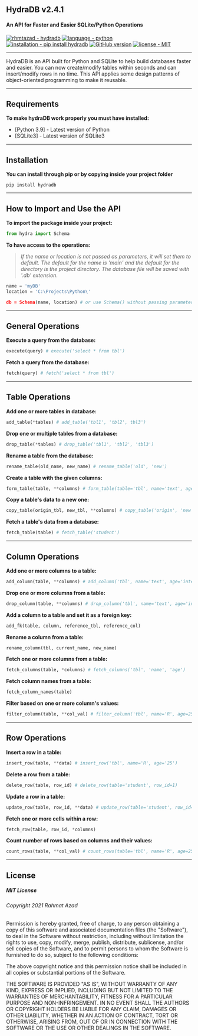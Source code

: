 ## HydraDB v2.4.1
#### An API for Faster and Easier SQLite/Python Operations


[![rhmtazad - hydradb](https://img.shields.io/static/v1?label=rhmtazad&message=hydradb&color=beige&logo=github)](https://github.com/rhmtazad/hydradb)
[![language - python](https://img.shields.io/badge/language-python-81c253?color=mediumseagreen&logo=python&logoColor=white)](https://www.python.org/)
[![installation - pip install hydradb](https://img.shields.io/badge/installation-pip_install_hydradb-tomato?logo=python&logoColor=white)](https://pypi.org/project/hydradb/)
[![GitHub version](https://badge.fury.io/py/hydradb.svg)](https://pypi.org/project/hydradb/)
[![license - MIT](https://img.shields.io/badge/license-MIT-beige)](https://opensource.org/licenses/MIT)

----------------------------------------------------------------------------------------------

HydraDB is an API built for Python and SQLite to help build databases faster and easier.
You can now create/modify tables within seconds and can insert/modify rows in no time.
This API applies some design patterns of object-oriented programming to make it reusable.

----------------------------------------------------------------------------------------------

## Requirements

**To make hydraDB work properly you must have installed:**
- [Python 3.9] - Latest version of Python
- [SQLite3] - Latest version of SQLite3

----------------------------------------------------------------------------------------------

## Installation

**You can install through pip or by copying inside your project folder**

```console
pip install hydradb
```

----------------------------------------------------------------------------------------------

## How to Import and Use the API

**To import the package inside your project:**

```python
from hydra import Schema
```

**To have access to the operations:**
>*If the name or location is not passed  as parameters, it will set them to default.*
>*The default for the name is 'main' and the default for the directory is the project directory.*
>*The database file will be saved with '.db' extension.*

```python
name = 'myDB'
location = 'C:\Projects\Python\'

db = Schema(name, location) # or use Schema() without passing parameter values
```

----------------------------------------------------------------------------------------------

## General Operations

**Execute a query from the database:**

```python
execute(query) # execute('select * from tbl')
```

**Fetch a query from the database:**

```python
fetch(query) # fetch('select * from tbl')
```

----------------------------------------------------------------------------------------------

## Table Operations

**Add one or more tables in database:**

```python
add_table(*tables) # add_table('tbl1', 'tbl2', tbl3')
```

**Drop one or multiple tables from a database:**

```python
drop_table(*tables) # drop_table('tbl1', 'tbl2', 'tbl3')
```

**Rename a table from the database:**

```python
rename_table(old_name, new_name) # rename_table('old', 'new')
```

**Create a table with the given columns:**

```python
form_table(table, **columns) # form_table(table='tbl', name='text', age='integer')
```

**Copy a table's data to a new one:**

```python
copy_table(origin_tbl, new_tbl, **columns) # copy_table('origin', 'new', col1='text')
```

**Fetch a table's data from a database:**

```python
fetch_table(table) # fetch_table('student')
```

----------------------------------------------------------------------------------------------

## Column Operations

**Add one or more columns to a table:**

```python
add_column(table, **columns) # add_column('tbl', name='text', age='integer')
```

**Drop one or more columns from a table:**

```python
drop_column(table, **columns) # drop_column('tbl', name='text', age='integer')
```

**Add a column to a table and set it as a foreign key:**

```python
add_fk(table, column, reference_tbl, reference_col)
```

**Rename a column from a table:**

```python
rename_column(tbl, current_name, new_name)
```

**Fetch one or more columns from a table:**

```python
fetch_columns(table, *columns) # fetch_columns('tbl', 'name', 'age')
```

**Fetch column names from a table:**

```python
fetch_column_names(table)
```

**Filter based on one or more column's values:**

```python
filter_column(table, **col_val) # filter_column('tbl', name='R', age=25)
```

----------------------------------------------------------------------------------------------

## Row Operations

**Insert a row in a table:**

```python
insert_row(table, **data) # insert_row('tbl', name='R', age='25')
```

**Delete a row from a table:**

```python
delete_row(table, row_id) # delete_row(table='student', row_id=1)
```

**Update a row in a table:**

```python
update_row(table, row_id, **data) # update_row(table='student', row_id=1, name='R')
```

**Fetch one or more cells within a row:**

```python
fetch_row(table, row_id, *columns)
```

**Count number of rows based on columns and their values:**

```python
count_rows(table, **col_val) # count_rows(table='tbl', name='R', age=25)
```

----------------------------------------------------------------------------------------------

## License

##### MIT License

###### Copyright 2021 Rahmat Azad

Permission is hereby granted, free of charge,
to any person obtaining a copy of this software
and associated documentation files (the "Software"),
to deal in the Software without restriction,
including without limitation the rights to use, copy,
modify, merge, publish, distribute, sublicense,
and/or sell copies of the Software, and to permit
persons to whom the Software is furnished to do so,
subject to the following conditions:

The above copyright notice and this
permission notice shall be included in all
copies or substantial portions of the Software.

THE SOFTWARE IS PROVIDED "AS IS", WITHOUT
WARRANTY OF ANY KIND, EXPRESS OR IMPLIED,
INCLUDING BUT NOT LIMITED TO THE WARRANTIES
OF MERCHANTABILITY, FITNESS FOR A PARTICULAR
PURPOSE AND NON-INFRINGEMENT. IN NO EVENT SHALL
THE AUTHORS OR COPYRIGHT HOLDERS BE LIABLE FOR ANY
CLAIM, DAMAGES OR OTHER LIABILITY, WHETHER IN AN ACTION
OF CONTRACT, TORT OR OTHERWISE, ARISING FROM, OUT OF OR
IN CONNECTION WITH THE SOFTWARE OR THE USE OR OTHER
DEALINGS IN THE SOFTWARE.
